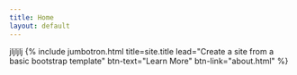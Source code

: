 ```yaml
---
title: Home
layout: default
---
```

jljljlj
{% include jumbotron.html title=site.title lead="Create a site from a basic bootstrap template" btn-text="Learn More" btn-link="about.html" %}
